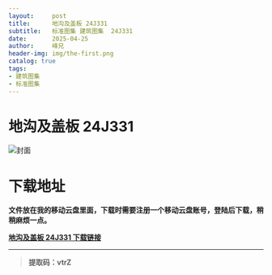 ```yaml
---
layout:     post
title:      地沟及盖板 24J331
subtitle:   标准图集 建筑图集  24J331
date:       2025-04-25
author:     峰兄
header-img: img/the-first.png
catalog: true
tags:
- 建筑图集
- 标准图集
---
```

# 地沟及盖板 24J331
![封面](https://pic1.imgdb.cn/item/680b4ac658cb8da5c8cb6f8e.jpg)

# 下载地址 ##
**文件放在我的移动云盘里面，下载时需要注册一个移动云盘账号，登陆后下载，稍稍麻烦一点。**  
  
[**地沟及盖板 24J331 下载链接**](https://caiyun.139.com/m/i?105CfAmrqKCDK)
***
> **提取码：vtrZ**
